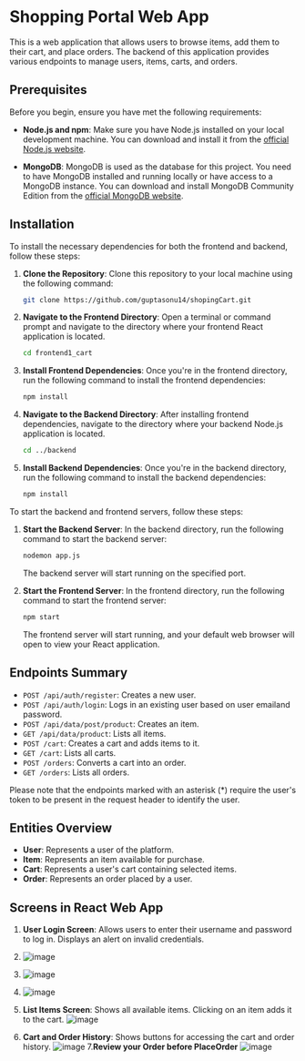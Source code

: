 # Shopping Portal Web App

This is a web application that allows users to browse items, add them to their cart, and place orders. The backend of this application provides various endpoints to manage users, items, carts, and orders.

## Prerequisites

Before you begin, ensure you have met the following requirements:

- **Node.js and npm**: Make sure you have Node.js installed on your local development machine. You can download and install it from the [official Node.js website](https://nodejs.org/).
  
- **MongoDB**: MongoDB is used as the database for this project. You need to have MongoDB installed and running locally or have access to a MongoDB instance. You can download and install MongoDB Community Edition from the [official MongoDB website](https://www.mongodb.com/try/download/community).

## Installation

To install the necessary dependencies for both the frontend and backend, follow these steps:

1. **Clone the Repository**: Clone this repository to your local machine using the following command:

    ```bash
    git clone https://github.com/guptasonu14/shopingCart.git
    ```

2. **Navigate to the Frontend Directory**: Open a terminal or command prompt and navigate to the directory where your frontend React application is located.

    ```bash
    cd frontend1_cart
    ```

3. **Install Frontend Dependencies**: Once you're in the frontend directory, run the following command to install the frontend dependencies:

    ```bash
    npm install
    ```

4. **Navigate to the Backend Directory**: After installing frontend dependencies, navigate to the directory where your backend Node.js application is located.

    ```bash
    cd ../backend
    ```

5. **Install Backend Dependencies**: Once you're in the backend directory, run the following command to install the backend dependencies:

    ```bash
    npm install
    ```
To start the backend and frontend servers, follow these steps:

1. **Start the Backend Server**: In the backend directory, run the following command to start the backend server:

    ```bash
    nodemon app.js
    ```

   The backend server will start running on the specified port.

2. **Start the Frontend Server**: In the frontend directory, run the following command to start the frontend server:

    ```bash
    npm start
    ```

   The frontend server will start running, and your default web browser will open to view your React application.


## Endpoints Summary

- `POST /api/auth/register`: Creates a new user.
- `POST /api/auth/login`: Logs in an existing user based on user emailand password.
- `POST /api/data/post/product`: Creates an item.
- `GET /api/data/product`: Lists all items.
- `POST /cart`: Creates a cart and adds items to it.
- `GET /cart`: Lists all carts.
- `POST /orders`: Converts a cart into an order.
- `GET /orders`: Lists all orders.

Please note that the endpoints marked with an asterisk (*) require the user's token to be present in the request header to identify the user.

## Entities Overview

- **User**: Represents a user of the platform.
- **Item**: Represents an item available for purchase.
- **Cart**: Represents a user's cart containing selected items.
- **Order**: Represents an order placed by a user.

## Screens in React Web App

1. **User Login Screen**: Allows users to enter their username and password to log in. Displays an alert on invalid credentials.
2. ![image](https://github.com/guptasonu14/shopingCart/assets/74126459/34676838-f0bb-4b11-bb9c-d70adbcb4cfb)

3. ![image](https://github.com/guptasonu14/shopingCart/assets/74126459/3095919b-d408-41c2-badf-e369cc16f5a6)
4. ![image](https://github.com/guptasonu14/shopingCart/assets/74126459/67b28b32-5d05-4c18-956e-810692eb029a)




5. **List Items Screen**: Shows all available items. Clicking on an item adds it to the cart.
   ![image](https://github.com/guptasonu14/shopingCart/assets/74126459/7c8d0c40-f457-47f6-931d-a003cec165d1)


6. **Cart and Order History**: Shows buttons for accessing the cart and order history.
![image](https://github.com/guptasonu14/shopingCart/assets/74126459/c8790d43-6c0e-48b6-825f-d5a4feb1374d)
7.**Review your Order before PlaceOrder**
![image](https://github.com/guptasonu14/shopingCart/assets/74126459/25d24cfc-e6a1-4ac8-859a-ea1d4b7a61f8)

